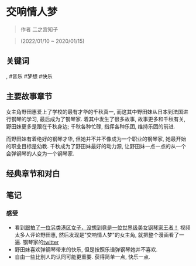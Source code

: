 # 交响情人梦

> 作者 二之宫知子

> \(2022/01/10 \~ 2020/01/15\)

## 关键词
, #音乐 #梦想 #快乐


## 主要故事章节
女主角野田惠爱上了学校的最有才华的千秋真一, 而这其中野田妹从日本到法国进行钢琴的学习, 最后成为了钢琴家. 着其中发生了很多故事, 故事更多和千秋有关, 野田妹更多是跟在千秋身边; 千秋各种忙碌, 指挥各种乐团, 维持乐团的前进.

而野田妹有着绝好的钢琴才华, 但她并不并不像成为一个职业的钢琴家, 她最开始的职业目标是幼教. 千秋成为了野田妹最好的动力源, 让野田妹一点一点的从一个会弹钢琴的人变为一个钢琴家.

## 经典章节和对白


## 笔记
### 感受

* 看到[跟拍了一位另类港区女子，没想到竟是一位世界级美女钢琴家王者！](https://www.bilibili.com/video/BV1a44y1j7Ma) 视频太多人评论野田惠, 然后发现是"交响情人梦"的女主角, 就把整个漫画看了一遍. 钢琴家的[twitter](https://twitter.com/h_irune)
* 野田妹喜欢弹钢琴带来的快乐, 但是按照乐谱弹钢琴她并不喜欢.
* 自由一些比别人的认同可能更重要. 获得简单一点, 快乐一点.
